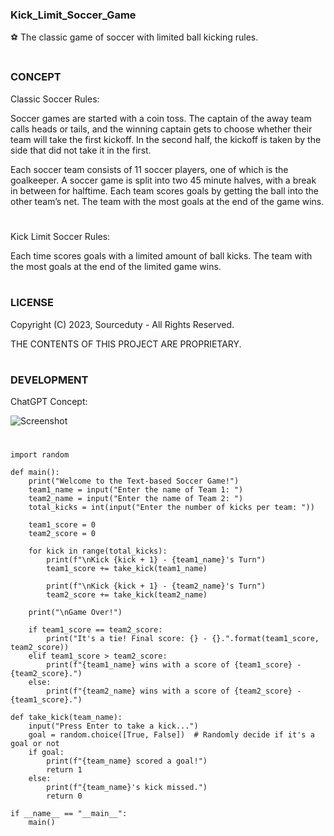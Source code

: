 ### Kick_Limit_Soccer_Game

⚽ The classic game of soccer with limited ball kicking rules.
#
### CONCEPT

Classic Soccer Rules:

Soccer games are started with a coin toss. The captain of the away team calls heads or tails, and the winning captain gets to choose whether their team will take the first kickoff. In the second half, the kickoff is taken by the side that did not take it in the first.

Each soccer team consists of 11 soccer players, one of which is the goalkeeper. A soccer game is split into two 45 minute halves, with a break in between for halftime. Each team scores goals by getting the ball into the other team’s net. The team with the most goals at the end of the game wins.

#

Kick Limit Soccer Rules:

Each time scores goals with a limited amount of ball kicks. The team with the most goals at the end of the limited game wins.
#
### LICENSE

Copyright (C) 2023,  Sourceduty - All Rights Reserved.

THE CONTENTS OF THIS PROJECT ARE PROPRIETARY.
#
### DEVELOPMENT

ChatGPT Concept:

![Screenshot](https://github.com/sourceduty/Kick_Limit_Soccer_Game/assets/123030236/1d2f8e97-35a7-43db-a114-3202d13b5a75)

#
```
import random

def main():
    print("Welcome to the Text-based Soccer Game!")
    team1_name = input("Enter the name of Team 1: ")
    team2_name = input("Enter the name of Team 2: ")
    total_kicks = int(input("Enter the number of kicks per team: "))

    team1_score = 0
    team2_score = 0

    for kick in range(total_kicks):
        print(f"\nKick {kick + 1} - {team1_name}'s Turn")
        team1_score += take_kick(team1_name)

        print(f"\nKick {kick + 1} - {team2_name}'s Turn")
        team2_score += take_kick(team2_name)

    print("\nGame Over!")

    if team1_score == team2_score:
        print("It's a tie! Final score: {} - {}.".format(team1_score, team2_score))
    elif team1_score > team2_score:
        print(f"{team1_name} wins with a score of {team1_score} - {team2_score}.")
    else:
        print(f"{team2_name} wins with a score of {team2_score} - {team1_score}.")

def take_kick(team_name):
    input("Press Enter to take a kick...")
    goal = random.choice([True, False])  # Randomly decide if it's a goal or not
    if goal:
        print(f"{team_name} scored a goal!")
        return 1
    else:
        print(f"{team_name}'s kick missed.")
        return 0

if __name__ == "__main__":
    main()

```
#
